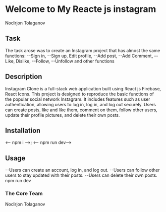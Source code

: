 # Welcome to My Reacte js instagram

Nodirjon Tolaganov

## Task

The task arose was to create an Instagram project that has almost the same functions: --Sign in, --Sign up, Edit profile, --Add post, --Add Comment, --Like, Dislike, --Follow, --Unfollow and other functions

## Description

Instagram Clone is a full-stack web application built using React js Firebase, React Icons. This project is designed to reproduce the basic functions of the popular social network Instagram. It includes features such as user authentication, allowing users to log in, log in, and log out securely. Users can create posts, like and like them, comment on them, follow other users, update their profile pictures, and delete their own posts.

## Installation

<-- npm i -->;
<-- npm run dev-->

## Usage

--Users can create an account, log in, and log out. --Users can follow other users to stay updated with their posts. --Users can delete their own posts. npm run dev

### The Core Team

Nodirjon Tolaganov

